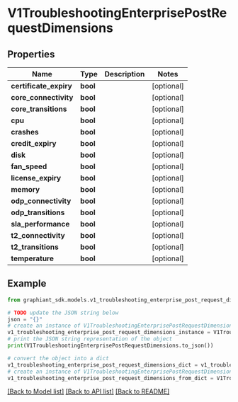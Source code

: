 # V1TroubleshootingEnterprisePostRequestDimensions


## Properties

Name | Type | Description | Notes
------------ | ------------- | ------------- | -------------
**certificate_expiry** | **bool** |  | [optional] 
**core_connectivity** | **bool** |  | [optional] 
**core_transitions** | **bool** |  | [optional] 
**cpu** | **bool** |  | [optional] 
**crashes** | **bool** |  | [optional] 
**credit_expiry** | **bool** |  | [optional] 
**disk** | **bool** |  | [optional] 
**fan_speed** | **bool** |  | [optional] 
**license_expiry** | **bool** |  | [optional] 
**memory** | **bool** |  | [optional] 
**odp_connectivity** | **bool** |  | [optional] 
**odp_transitions** | **bool** |  | [optional] 
**sla_performance** | **bool** |  | [optional] 
**t2_connectivity** | **bool** |  | [optional] 
**t2_transitions** | **bool** |  | [optional] 
**temperature** | **bool** |  | [optional] 

## Example

```python
from graphiant_sdk.models.v1_troubleshooting_enterprise_post_request_dimensions import V1TroubleshootingEnterprisePostRequestDimensions

# TODO update the JSON string below
json = "{}"
# create an instance of V1TroubleshootingEnterprisePostRequestDimensions from a JSON string
v1_troubleshooting_enterprise_post_request_dimensions_instance = V1TroubleshootingEnterprisePostRequestDimensions.from_json(json)
# print the JSON string representation of the object
print(V1TroubleshootingEnterprisePostRequestDimensions.to_json())

# convert the object into a dict
v1_troubleshooting_enterprise_post_request_dimensions_dict = v1_troubleshooting_enterprise_post_request_dimensions_instance.to_dict()
# create an instance of V1TroubleshootingEnterprisePostRequestDimensions from a dict
v1_troubleshooting_enterprise_post_request_dimensions_from_dict = V1TroubleshootingEnterprisePostRequestDimensions.from_dict(v1_troubleshooting_enterprise_post_request_dimensions_dict)
```
[[Back to Model list]](../README.md#documentation-for-models) [[Back to API list]](../README.md#documentation-for-api-endpoints) [[Back to README]](../README.md)


